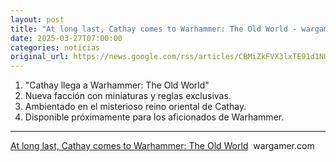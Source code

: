 ```yaml
---
layout: post
title: "At long last, Cathay comes to Warhammer: The Old World - wargamer.com"
date: 2025-03-27T07:00:00
categories: noticias
original_url: https://news.google.com/rss/articles/CBMiZkFVX3lxTE91d1NUanFPTU05UW4wbEMySjZjcHEzcXRENEU5QkRlNmdIVmxpalRWbTQ1bUZIZVB2cjBiakl1amxvb0pGOGpsOTBUUGpGWjQ5SC1FTDNKMHdrZ3BLN0RncGd5eTZjdw?oc=5
---
```



1. "Cathay llega a Warhammer: The Old World"
2. Nueva facción con miniaturas y reglas exclusivas.
3. Ambientado en el misterioso reino oriental de Cathay.
4. Disponible próximamente para los aficionados de Warhammer.


---


[At long last, Cathay comes to Warhammer: The Old World](https://news.google.com/rss/articles/CBMiZkFVX3lxTE91d1NUanFPTU05UW4wbEMySjZjcHEzcXRENEU5QkRlNmdIVmxpalRWbTQ1bUZIZVB2cjBiakl1amxvb0pGOGpsOTBUUGpGWjQ5SC1FTDNKMHdrZ3BLN0RncGd5eTZjdw?oc=5)  wargamer.com
